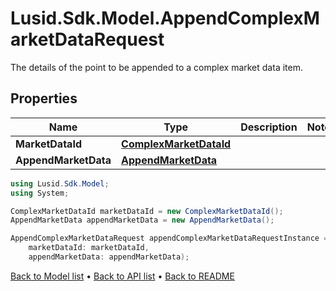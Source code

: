 # Lusid.Sdk.Model.AppendComplexMarketDataRequest
The details of the point to be appended to a complex market data item.

## Properties

Name | Type | Description | Notes
------------ | ------------- | ------------- | -------------
**MarketDataId** | [**ComplexMarketDataId**](ComplexMarketDataId.md) |  | 
**AppendMarketData** | [**AppendMarketData**](AppendMarketData.md) |  | 

```csharp
using Lusid.Sdk.Model;
using System;

ComplexMarketDataId marketDataId = new ComplexMarketDataId();
AppendMarketData appendMarketData = new AppendMarketData();

AppendComplexMarketDataRequest appendComplexMarketDataRequestInstance = new AppendComplexMarketDataRequest(
    marketDataId: marketDataId,
    appendMarketData: appendMarketData);
```

[Back to Model list](../README.md#documentation-for-models) &#8226; [Back to API list](../README.md#documentation-for-api-endpoints) &#8226; [Back to README](../README.md)
